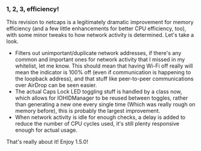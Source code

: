 ### 1, 2, 3, efficiency!
This revision to netcaps is a legitimately dramatic improvement for memory efficiency (and a few little enhancements for better CPU efficiency, too), with some minor tweaks to how network activity is determined. Let's take a look. 

- Filters out unimportant/duplicate network addresses, if there's any common and important ones for network activity that I missed in my whitelist, let me know. This should mean that having Wi-Fi off really will mean the indicator is 100% off (even if communication is happening to the loopback address), and that stuff like peer-to-peer communications over AirDrop can be seen easier.
- The actual Caps Lock LED toggling stuff is handled by a class now, which allows for IOHIDManager to be reused between toggles, rather than generating a new one every single time (Which was really rough on memory before), this is probably the largest improvement.
- When network activity is idle for enough checks, a delay is added to reduce the number of CPU cycles used, it's still plenty responsive enough for actual usage.

That's really about it! Enjoy 1.5.0!